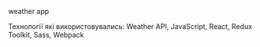 
weather app

Технології які використовувались: Weather API, JavaScript, React, Redux Toolkit, Sass, Webpack
